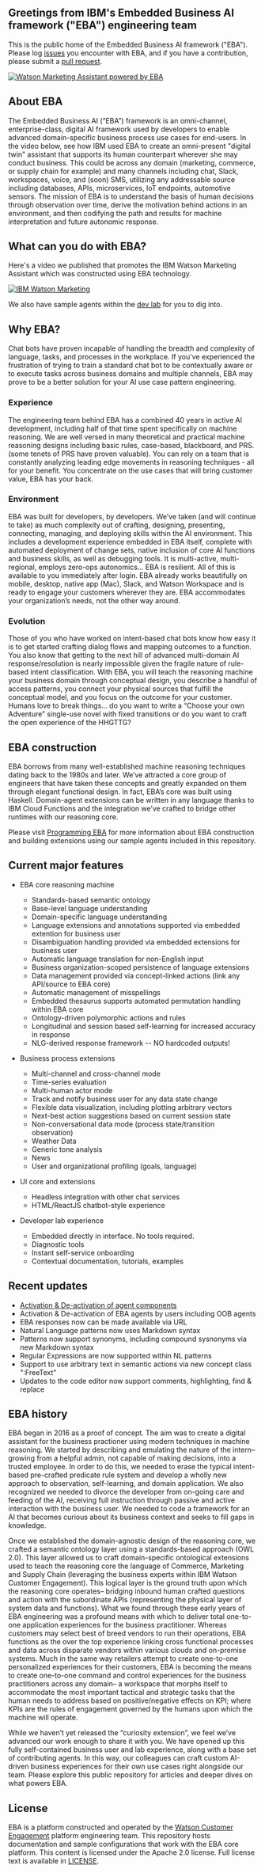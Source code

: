## Greetings from IBM's Embedded Business AI framework ("EBA") engineering team

This is the public home of the Embedded Business AI framework ("EBA"). Please log [issues](https://github.com/ibm-watson-embedded-business-assistant/eba-example-agents/issues) you encounter with EBA, and if you have a contribution, please submit a [pull request](https://github.com/ibm-watson-embedded-business-assistant/eba-example-agents/pulls).

[![Watson Marketing Assistant powered by EBA](/assets/img/eba_wma_screenshot.png "Watson Marketing Assistant powered by EBA")](/assets/img/eba_wma_screenshot.png)

## About EBA

The Embedded Business AI (“EBA”) framework is an omni-channel, enterprise-class, digital AI framework used by developers to enable advanced domain-specific business process use cases for end-users. In the video below, see how IBM used EBA to create an omni-present "digital twin" assistant that supports its human counterpart wherever she may conduct business. This could be across any domain (marketing, commerce, or supply chain for example) and many channels including chat, Slack, workspaces, voice, and (soon) SMS, utilizing any addressable source including databases, APIs, microservices, IoT endpoints, automotive sensors. The mission of EBA is to understand the basis of human decisions through observation over time, derive the motivation behind actions in an environment, and then codifying the path and results for machine interpretation and future autonomic response.


## What can you do with EBA?

Here's a video we published that promotes the IBM Watson Marketing Assistant which was constructed using EBA technology.

[![IBM Watson Marketing](https://img.youtube.com/vi/KlavNwVEEuU/0.jpg)](https://www.youtube.com/watch?v=KlavNwVEEuU)

We also have sample agents within the [dev lab](https://eba.ibm.com/assistant#/lab) for you to dig into.


## Why EBA?

Chat bots have proven incapable of handling the breadth and complexity of language, tasks, and processes in the workplace. If you’ve experienced the frustration of trying to train a standard chat bot to be contextually aware or to execute tasks across business domains and multiple channels, EBA may prove to be a better solution for your AI use case pattern engineering.
 
### Experience
The engineering team behind EBA has a combined 40 years in active AI development, including half of that time spent specifically on machine reasoning. We are well versed in many theoretical and practical machine reasoning designs including basic rules, case-based, blackboard, and PRS. (some tenets of PRS have proven valuable). You can rely on a team that is constantly analyzing leading edge movements in reasoning techniques - all for your benefit. You concentrate on the use cases that will bring customer value, EBA has your back.

### Environment
EBA was built for developers, by developers. We’ve taken (and will continue to take) as much complexity out of crafting, designing, presenting, connecting, managing, and deploying skills within the AI environment. This includes a development experience embedded in EBA itself, complete with automated deployment of change sets, native inclusion of core AI functions and business skills, as well as debugging tools. It is multi-active, multi-regional, employs zero-ops autonomics… EBA is resilient. All of this is available to you immediately after login. EBA already works beautifully on mobile, desktop, native app (Mac), Slack, and Watson Workspace and is ready to engage your customers wherever they are. EBA accommodates your organization’s needs, not the other way around.

### Evolution
Those of you who have worked on intent-based chat bots know how easy it is to get started crafting dialog flows and mapping outcomes to a function. You also know that getting to the next hill of advanced multi-domain AI response/resolution is nearly impossible given the fragile nature of rule-based intent classification. With EBA, you will teach the reasoning machine your business domain through conceptual design, you describe a handful of access patterns, you connect your physical sources that fulfill the conceptual model, and you focus on the outcome for your customer. Humans love to break things… do you want to write a “Choose your own Adventure” single-use novel with fixed transitions or do you want to craft the open experience of the HHGTTG?

## EBA construction ##

EBA borrows from many well-established machine reasoning techniques dating back to the 1980s and later. We’ve attracted a core group of engineers that have taken these concepts and greatly expanded on them through elegant functional design. In fact, EBA’s core was built using Haskell. Domain-agent extensions can be written in any language thanks to IBM Cloud Functions and the integration we’ve crafted to bridge other runtimes with our reasoning core.

Please visit [Programming EBA](docs/LandingPage.md) for more information about EBA construction and building extensions using our sample agents included in this repository.

## Current major features ##

* EBA core reasoning machine 
  * Standards-based semantic ontology
  * Base-level language understanding
  * Domain-specific language understanding
  * Language extensions and annotations supported via embedded extention for business user
  * Disambiguation handling provided via embedded extensions for business user 
  * Automatic language translation for non-English input
  * Business organization-scoped persistence of language extensions
  * Data management provided via concept-linked actions (link any API/source to EBA core)
  * Automatic management of misspellings
  * Embedded thesaurus supports automated permutation handling within EBA core
  * Ontology-driven polymorphic actions and rules
  * Longitudinal and session based self-learning for increased accuracy in response
  * NLG-derived response framework -- NO hardcoded outputs!
  
* Business process extensions
  * Multi-channel and cross-channel mode
  * Time-series evaluation
  * Multi-human actor mode
  * Track and notify business user for any data state change
  * Flexible data visualization, including plotting arbitrary vectors
  * Next-best action suggestions based on current session state 
  * Non-conversational data mode (process state/transition observation)
  * Weather Data
  * Generic tone analysis 
  * News 
  * User and organizational profiling (goals, language)
  
* UI core and extensions
  * Headless integration with other chat services
  * HTML/ReactJS chatbot-style experience
  
* Developer lab experience
  * Embedded directly in interface. No tools required.
  * Diagnostic tools
  * Instant self-service onboarding
  * Contextual documentation, tutorials, examples
 
## Recent updates

 * [Activation & De-activation of agent components](./release/blogs/ActivationControls.md)
 * Activation & De-activation of EBA agents by users including OOB agents
 * EBA responses now can be made available via URL
 * Natural Language patterns now uses Markdown syntax
 * Patterns now support synonyms, including compound sysnonyms via new Markdown syntax
 * Regular Expressions are now supported within NL patterns
 * Support to use arbitrary text in semantic actions via new concept class ":FreeText"
 * Updates to the code editor now support comments, highlighting, find & replace
  

## EBA history

EBA began in 2016 as a proof of concept. The aim was to create a digital assistant for the business practioner using modern techniques in machine reasoning. We started by describing and emulating the nature of the intern– growing from a helpful admin, not capable of making decisions, into a trusted employee. In order to do this, we needed to erase the typical intent-based pre-crafted predicate rule system and develop a wholly new approach to observation, self-learning, and domain application. We also recognized we needed to divorce the developer from on-going care and feeding of the AI, receiving full instruction through passive and active interaction with the business user. We needed to code a framework for an AI that becomes curious about its business context and seeks to fill gaps in knowledge.

Once we established the domain-agnostic design of the reasoning core, we crafted a semantic ontology layer using a standards-based approach (OWL 2.0). This layer allowed us to craft domain-specific ontological extensions used to teach the reasoning core the language of Commerce, Marketing and Supply Chain (leveraging the business experts within IBM Watson Customer Engagement). This logical layer is the ground truth upon which the reasoning core operates– bridging inbound human crafted questions and action with the subordinate APIs (representing the physical layer of system data and functions).
What we found through these early years of EBA engineering was a profound means with which to deliver total one-to-one application experiences for the business practitioner. Whereas customers may select best of breed vendors to run their operations, EBA functions as the over the top experience linking cross functional processes and data across disparate vendors within various clouds and on-premise systems. Much in the same way retailers attempt to create one-to-one personalized experiences for their customers, EBA is becoming the means to create one-to-one command and control experiences for the business practitioners across any domain– a workspace that morphs itself to accommodate the most important tactical and strategic tasks that the human needs to address based on positive/negative effects on KPI; where KPIs are the rules of engagement governed by the humans upon which the machine will operate.

While we haven’t yet released the “curiosity extension”, we feel we’ve advanced our work enough to share it with you. We have opened up this fully self-contained business user and lab experience, along with a base set of contributing agents. In this way, our colleagues can craft custom AI-driven business experiences for their own use cases right alongside our team. Please explore this public repository for articles and deeper dives on what powers EBA.

## License

EBA is a platform constructed and operated by the [Watson Customer Engagement](https://www.ibm.com/customer-engagement) platform engineering team. This repository hosts documentation and sample configurations that work with the EBA core platform. This content is licensed under the Apache 2.0 license. Full license text is
available in [LICENSE](LICENSE).
